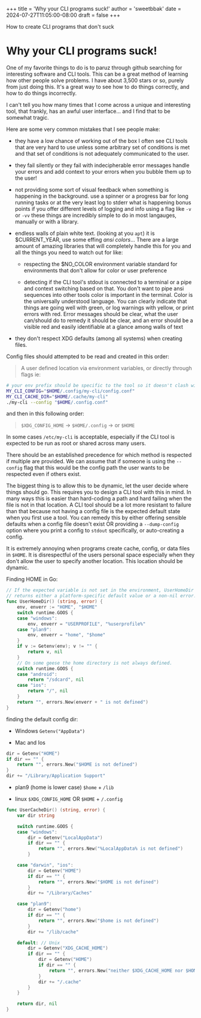 +++
title = 'Why your CLI programs suck!'
author = 'sweetbbak'
date = 2024-07-27T11:05:00-08:00
draft = false
+++

How to create CLI programs that don't suck

<!--more-->

# Why your CLI programs suck!

One of my favorite things to do is to paruz through github searching for interesting software and CLI tools. This can be a great method of learning
how other people solve problems. I have about 3,500 stars or so, purely from just doing this. It's a great way to see how to do things correctly, and how to do
things incorrectly.

I can't tell you how many times that I come across a unique and interesting tool, that frankly, has an awful user interface... and I find that to be somewhat tragic.

Here are some very common mistakes that I see people make:

- they have a low chance of working out of the box
  I often see CLI tools that are very hard to use unless some arbitrary set of conditions is met
  and that set of conditions is not adequately communicated to the user.

- they fail silently or they fail with indecipherable error messages
  handle your errors and add context to your errors when you bubble them up to the user!

- not providing some sort of visual feedback when something is happening in the background.
  use a spinner or a progress bar for long running tasks or at the very least log to stderr what is happening
  bonus points if you offer different levels of logging and info using a flag like `-v` or `-vv` these things
  are incredibly simple to do in most langauges, manually or with a library.

- endless walls of plain white text. (looking at you `apt`)
  it is $CURRENT_YEAR, use some effing _ansi colors_... There are a large amount of amazing libraries that will
  completely handle this for you and all the things you need to watch out for like:

  - respecting the $NO_COLOR environment variable standard for environments that don't allow for color or user preference

  - detecting if the CLI tool's stdout is connected to a terminal or a pipe and context switching based on that. You don't want to pipe ansi sequences into other tools
    color is important in the terminal. Color is the universally understood language. You can clearly indicate that things are going well with green, or log warnings with yellow,
    or print errors with red. Error messages should be clear, what the user can/should do to remedy it should be clear, and an error should be a visible red and easily identifiable at a glance among walls of text

- they don't respect XDG defaults (among all systems) when creating files.

Config files should attempted to be read and created in this order:

> A user defined location via environment variables, or directly through flags ie:

```sh
# your env prefix should be specific to the tool so it doesn't clash with other env-vars. ex: $MY_CLI_
MY_CLI_CONFIG="$HOME/.config/my-cli/config.conf"
MY_CLI_CACHE_DIR="$HOME/.cache/my-cli"
./my-cli --config "$HOME/.config.conf"
```

and then in this following order:

> `$XDG_CONFIG_HOME` -> `$HOME/.config` -> or `$HOME`

In some cases `/etc/my-cli` is acceptable, especially if the CLI tool is expected to be run as root or shared across many users.

There should be an established precedence for which method is respected if multiple are provided. We can assume that if someone is using the `--config` flag
that this would be the config path the user wants to be respected even if others exist.

The biggest thing is to allow this to be dynamic, let the user decide where things should go. This requires you to design a CLI tool with this in mind. In many
ways this is easier than hard-coding a path and hard failing when the file is not in that location. A CLI tool should be a lot more resistant to failure than that
because not having a config file is the expected default state when you first use a tool. You can remedy this by either offering sensible defaults when a config file
doesn't exist OR providing a `--dump-config` option where you print a config to `stdout` specifically, or auto-creating a config.

It is extremely annoying when programs create cache, config, or data files in `$HOME`. It is disrespectful of the users personal space especially when they don't allow the user to
specify another location. This location should be dynamic.

Finding HOME in Go:

```go
// If the expected variable is not set in the environment, UserHomeDir
// returns either a platform-specific default value or a non-nil error.
func UserHomeDir() (string, error) {
	env, enverr := "HOME", "$HOME"
	switch runtime.GOOS {
	case "windows":
		env, enverr = "USERPROFILE", "%userprofile%"
	case "plan9":
		env, enverr = "home", "$home"
	}
	if v := Getenv(env); v != "" {
		return v, nil
	}
	// On some geese the home directory is not always defined.
	switch runtime.GOOS {
	case "android":
		return "/sdcard", nil
	case "ios":
		return "/", nil
	}
	return "", errors.New(enverr + " is not defined")
}
```

finding the default config dir:

- Windows
  `Getenv("AppData")`

- Mac and Ios

```go
dir = Getenv("HOME")
if dir == "" {
	return "", errors.New("$HOME is not defined")
}
dir += "/Library/Application Support"
```

- plan9 (home is lower case)
  `$home` + `/lib`

- linux
  `$XDG_CONFIG_HOME` OR `$HOME` + `/.config`

```go
func UserCacheDir() (string, error) {
	var dir string

	switch runtime.GOOS {
	case "windows":
		dir = Getenv("LocalAppData")
		if dir == "" {
			return "", errors.New("%LocalAppData% is not defined")
		}

	case "darwin", "ios":
		dir = Getenv("HOME")
		if dir == "" {
			return "", errors.New("$HOME is not defined")
		}
		dir += "/Library/Caches"

	case "plan9":
		dir = Getenv("home")
		if dir == "" {
			return "", errors.New("$home is not defined")
		}
		dir += "/lib/cache"

	default: // Unix
		dir = Getenv("XDG_CACHE_HOME")
		if dir == "" {
			dir = Getenv("HOME")
			if dir == "" {
				return "", errors.New("neither $XDG_CACHE_HOME nor $HOME are defined")
			}
			dir += "/.cache"
		}
	}

	return dir, nil
}
```
